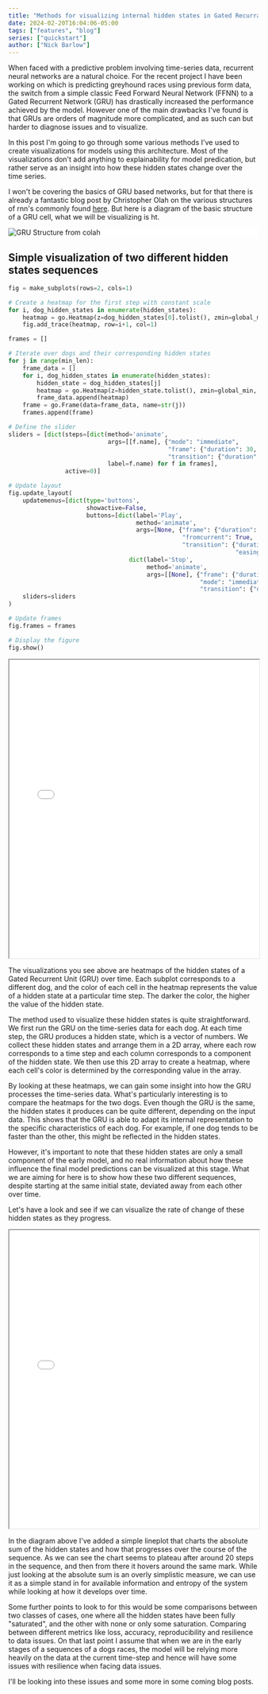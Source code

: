 ```yaml
---
title: "Methods for visualizing internal hidden states in Gated Recurrant networks"
date: 2024-02-20T16:04:06-05:00
tags: ["features", "blog"]
series: ["quickstart"]
author: ["Nick Barlow"]
---
```


When faced with a predictive problem involving time-series data, recurrent neural networks are a natural choice. For the recent project I have been working on which is predicting greyhound races using previous form data, the switch from a simple classic Feed Forward Neural Network (FFNN) to a Gated Recurrent Network (GRU) has drastically increased the performance achieved by the model. However one of the main drawbacks I've found is that GRUs are orders of magnitude more complicated, and as such can but harder to diagnose issues and to visualize. 

In this post I'm going to go through some various methods I've used to create visualizations for models using this architecture. Most of the visualizations don't add anything to explainability for model predication, but rather serve as an insight into how these hidden states change over the time series.

I won't be covering the basics of GRU based networks, but for that there is already a fantastic blog post by Christopher Olah on the various structures of rnn's commonly found [here](https://colah.github.io/posts/2015-08-Understanding-LSTMs/). But here is a diagram of the basic structure of a GRU cell, what we will be visualizing is ht. 

<div style="background-color: white;">
    <img src="/img/LSTM3-var-GRU.png" alt="GRU Structure from colah">
</div>

## Simple visualization of two different hidden states sequences

```Python
fig = make_subplots(rows=2, cols=1)

# Create a heatmap for the first step with constant scale
for i, dog_hidden_states in enumerate(hidden_states):
    heatmap = go.Heatmap(z=dog_hidden_states[0].tolist(), zmin=global_min, zmax=global_max, colorscale='Viridis')
    fig.add_trace(heatmap, row=i+1, col=1)

frames = []

# Iterate over dogs and their corresponding hidden states
for j in range(min_len):
    frame_data = []
    for i, dog_hidden_states in enumerate(hidden_states):
        hidden_state = dog_hidden_states[j]
        heatmap = go.Heatmap(z=hidden_state.tolist(), zmin=global_min, zmax=global_max, colorscale='Viridis')
        frame_data.append(heatmap)
    frame = go.Frame(data=frame_data, name=str(j))
    frames.append(frame)

# Define the slider
sliders = [dict(steps=[dict(method='animate',
                            args=[[f.name], {"mode": "immediate",
                                             "frame": {"duration": 30, "redraw": True},
                                             "transition": {"duration": 30}}],
                            label=f.name) for f in frames],
                active=0)]

# Update layout
fig.update_layout(
    updatemenus=[dict(type='buttons',
                      showactive=False,
                      buttons=[dict(label='Play',
                                    method='animate',
                                    args=[None, {"frame": {"duration": 30, "redraw": True},
                                                 "fromcurrent": True,
                                                 "transition": {"duration": 30,
                                                                "easing": "quadratic-in-out"}}]),
                                  dict(label='Stop',
                                       method='animate',
                                       args=[[None], {"frame": {"duration": 0, "redraw": False},
                                                      "mode": "immediate",
                                                      "transition": {"duration": 0}}])])],
    sliders=sliders
)

# Update frames
fig.frames = frames

# Display the figure
fig.show()

```

<iframe src="/2_hidden_simple.html" width="100%" height="600"></iframe>

The visualizations you see above are heatmaps of the hidden states of a Gated Recurrent Unit (GRU) over time. Each subplot corresponds to a different dog, and the color of each cell in the heatmap represents the value of a hidden state at a particular time step. The darker the color, the higher the value of the hidden state.

The method used to visualize these hidden states is quite straightforward. We first run the GRU on the time-series data for each dog. At each time step, the GRU produces a hidden state, which is a vector of numbers. We collect these hidden states and arrange them in a 2D array, where each row corresponds to a time step and each column corresponds to a component of the hidden state. We then use this 2D array to create a heatmap, where each cell's color is determined by the corresponding value in the array.

By looking at these heatmaps, we can gain some insight into how the GRU processes the time-series data. 
What's particularly interesting is to compare the heatmaps for the two dogs. Even though the GRU is the same, the hidden states it produces can be quite different, depending on the input data. This shows that the GRU is able to adapt its internal representation to the specific characteristics of each dog. For example, if one dog tends to be faster than the other, this might be reflected in the hidden states.

However, it's important to note that these hidden states are only a small component of the early model, and no real information about how these influence the final model predictions can be visualized at this stage. What we are aiming for here is to show how these two different sequences, despite starting at the same initial state, deviated away from each other over time. 

Let's have a look and see if we can visualize the rate of change of these hidden states as they progress.

<iframe src="/hidden_simple_double.html" width="100%" height="600"></iframe>

In the diagram above I've added a simple lineplot that charts the absolute sum of the hidden states and how that progresses over the course of the sequence. As we can see the chart seems to plateau after around 20 steps in the sequence, and then from there it hovers around the same mark. While just looking at the absolute sum is an overly simplistic measure, we can use it as a simple stand in for available information and entropy of the system while looking at how it develops over time. 

Some further points to look to for this would be some comparisons between two classes of cases, one where all the hidden states have been fully "saturated", and the other with none or only some saturation. Comparing between different metrics like loss, accuracy, reproducibility and resilience to data issues. On that last point I assume that when we are in the early stages of a sequences of a dogs races, the model will be relying more heavily on the data at the current time-step and hence will have some issues with resilience when facing data issues.

I'll be looking into these issues and some more in some coming blog posts.
